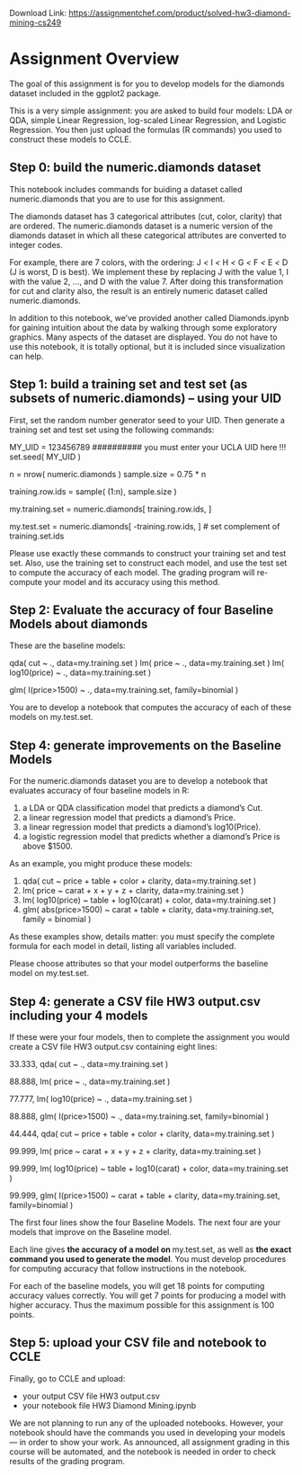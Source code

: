 Download Link: https://assignmentchef.com/product/solved-hw3-diamond-mining-cs249
<br>
<h1>Assignment Overview</h1>

The goal of this assignment is for you to develop models for the diamonds dataset included in the ggplot2 package.

This is a very simple assignment: you are asked to build four models: LDA or QDA, simple Linear Regression, log-scaled Linear Regression, and Logistic Regression. You then just upload the formulas (R commands) you used to construct these models to CCLE.

<h2>Step 0: build the numeric.diamonds dataset</h2>

This notebook includes commands for buiding a dataset called numeric.diamonds that you are to use for this assignment.

The diamonds dataset has 3 categorical attributes (cut, color, clarity) that are ordered. The numeric.diamonds dataset is a numeric version of the diamonds dataset in which all these categorical attributes are converted to integer codes.

For example, there are 7 colors, with the ordering: J <em>&lt; </em>I <em>&lt; </em>H <em>&lt; </em>G <em>&lt; </em>F <em>&lt; </em>E <em>&lt; </em>D (J is worst, D is best). We implement these by replacing J with the value 1, I with the value 2, …, and D with the value 7. After doing this transformation for cut and clarity also, the result is an entirely numeric dataset called numeric.diamonds.

In addition to this notebook, we’ve provided another called Diamonds.ipynb for gaining intuition about the data by walking through some exploratory graphics. Many aspects of the dataset are displayed. You do not have to use this notebook, it is totally optional, but it is included since visualization can help.

<h2>Step 1: build a training set and test set (as subsets of numeric.diamonds) – using your UID</h2>

First, set the random number generator seed to your UID. Then generate a training set and test set using the following commands:

MY_UID = 123456789 ########## you must enter your UCLA UID here !!! set.seed( MY_UID )

n = nrow( numeric.diamonds ) sample.size = 0.75 * n

training.row.ids = sample( (1:n), sample.size )

my.training.set = numeric.diamonds[ training.row.ids, ]

my.test.set = numeric.diamonds[ -training.row.ids, ]                                         # set complement of training.set.ids

Please use exactly these commands to construct your training set and test set. Also, use the training set to construct each model, and use the test set to compute the accuracy of each model. The grading program will re-compute your model and its accuracy using this method.

<h2>Step 2: Evaluate the accuracy of four Baseline Models about diamonds</h2>

These are the baseline models:

qda( cut ~ .,         data=my.training.set ) lm( price ~ .,             data=my.training.set ) lm( log10(price) ~ ., data=my.training.set )

glm( I(price&gt;1500) ~ ., data=my.training.set, family=binomial )

You are to develop a notebook that computes the accuracy of each of these models on my.test.set.

<h2>Step 4: generate improvements on the Baseline Models</h2>

For the numeric.diamonds dataset you are to develop a notebook that evaluates accuracy of four baseline models in R:

<ol>

 <li>a LDA or QDA classification model that predicts a diamond’s Cut.</li>

 <li>a linear regression model that predicts a diamond’s Price.</li>

 <li>a linear regression model that predicts a diamond’s log10(Price).</li>

 <li>a logistic regression model that predicts whether a diamond’s Price is above $1500.</li>

</ol>

As an example, you might produce these models:

<ol>

 <li>qda( cut ~ price + table + color + clarity, data=my.training.set )</li>

 <li>lm( price ~ carat + x + y + z + clarity, data=my.training.set )</li>

 <li>lm( log10(price) ~ table + log10(carat) + color, data=my.training.set )</li>

 <li>glm( abs(price<em>&gt;</em>1500) ~ carat + table + clarity, data=my.training.set, family = binomial )</li>

</ol>

As these examples show, details matter: you must specify the complete formula for each model in detail, listing all variables included.

Please choose attributes so that your model outperforms the baseline model on my.test.set.

<h2>Step 4: generate a CSV file HW3 output.csv including your 4 models</h2>

If these were your four models, then to complete the assignment you would create a CSV file HW3 output.csv containing eight lines:

33.333, qda( cut ~ .,                                          data=my.training.set )

88.888, lm( price ~ .,                                         data=my.training.set )

77.777, lm( log10(price) ~ ., data=my.training.set )

88.888, glm( I(price&gt;1500) ~ ., data=my.training.set, family=binomial )

44.444, qda( cut ~ price + table + color + clarity, data=my.training.set )

99.999, lm( price ~ carat + x + y + z + clarity, data=my.training.set )

99.999, lm( log10(price) ~ table + log10(carat) + color, data=my.training.set )

99.999, glm( I(price&gt;1500) ~ carat + table + clarity, data=my.training.set, family=binomial )

The first four lines show the four Baseline Models. The next four are your models that improve on the Baseline model.

Each line gives <strong>the accuracy of a model on </strong>my.test.set, as well as <strong>the exact command you used to generate the model</strong>. You must develop procedures for computing accuracy that follow instructions in the notebook.

For each of the baseline models, you will get 18 points for computing accuracy values correctly. You will get 7 points for producing a model with higher accuracy. Thus the maximum possible for this assignment is 100 points.

<h2>Step 5: upload your CSV file and notebook to CCLE</h2>

Finally, go to CCLE and upload:

<ul>

 <li>your output CSV file HW3 output.csv</li>

 <li>your notebook file HW3 Diamond Mining.ipynb</li>

</ul>

We are not planning to run any of the uploaded notebooks. However, your notebook should have the commands you used in developing your models — in order to show your work. As announced, all assignment grading in this course will be automated, and the notebook is needed in order to check results of the grading program.